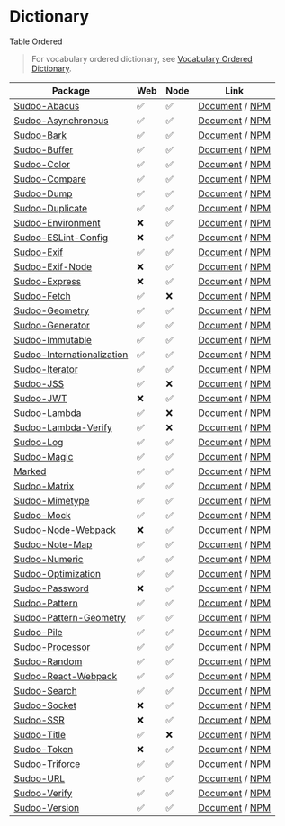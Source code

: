 # Dictionary

Table Ordered

> For vocabulary ordered dictionary, see [Vocabulary Ordered Dictionary](./vocabulary).

| Package                                                                          | Web | Node | Link                                                                                                 |
| -------------------------------------------------------------------------------- | --- | ---- | ---------------------------------------------------------------------------------------------------- |
| [Sudoo-Abacus](//github.com/SudoDotDog/Sudoo-Abacus)                             | ✅   | ✅    | [Document](//abacus.sudo.dog) / [NPM](//npmjs.com/package/@sudoo/abacus)                             |
| [Sudoo-Asynchronous](//github.com/SudoDotDog/Sudoo-Asynchronous)                 | ✅   | ✅    | [Document](//asynchronous.sudo.dog) / [NPM](//npmjs.com/package/@sudoo/asynchronous)                 |
| [Sudoo-Bark](//github.com/SudoDotDog/Sudoo-Bark)                                 | ✅   | ✅    | [Document](//bark.sudo.dog) / [NPM](//npmjs.com/package/@sudoo/bark)                                 |
| [Sudoo-Buffer](//github.com/SudoDotDog/Sudoo-Buffer)                             | ✅   | ✅    | [Document](//buffer.sudo.dog) / [NPM](//npmjs.com/package/@sudoo/buffer)                             |
| [Sudoo-Color](//github.com/SudoDotDog/Sudoo-Color)                               | ✅   | ✅    | [Document](//color.sudo.dog) / [NPM](//npmjs.com/package/@sudoo/color)                               |
| [Sudoo-Compare](//github.com/SudoDotDog/Sudoo-Compare)                           | ✅   | ✅    | [Document](//compare.sudo.dog) / [NPM](//npmjs.com/package/@sudoo/compare)                           |
| [Sudoo-Dump](//github.com/SudoDotDog/Sudoo-Dump)                                 | ✅   | ✅    | [Document](//dump.sudo.dog) / [NPM](//npmjs.com/package/@sudoo/dump)                                 |
| [Sudoo-Duplicate](//github.com/SudoDotDog/Sudoo-Duplicate)                       | ✅   | ✅    | [Document](//duplicate.sudo.dog) / [NPM](//npmjs.com/package/@sudoo/duplicate)                       |
| [Sudoo-Environment](//github.com/SudoDotDog/Sudoo-Environment)                   | ❌   | ✅    | [Document](//environment.sudo.dog) / [NPM](//npmjs.com/package/@sudoo/environment)                   |
| [Sudoo-ESLint-Config](//github.com/SudoDotDog/Sudoo-ESLint-Config)               | ❌   | ✅    | [Document](//eslint-config.sudo.dog) / [NPM](//npmjs.com/package/@sudoo/eslint-config)               |
| [Sudoo-Exif](//github.com/SudoDotDog/Sudoo-Exif)                                 | ✅   | ✅    | [Document](//exif.sudo.dog) / [NPM](//npmjs.com/package/@sudoo/exif)                                 |
| [Sudoo-Exif-Node](//github.com/SudoDotDog/Sudoo-Exif-Node)                       | ❌   | ✅    | [Document](//exif-node.sudo.dog) / [NPM](//npmjs.com/package/@sudoo/exif-node)                       |
| [Sudoo-Express](//github.com/SudoDotDog/Sudoo-Express)                           | ❌   | ✅    | [Document](//express.sudo.dog) / [NPM](//npmjs.com/package/@sudoo/express)                           |
| [Sudoo-Fetch](//github.com/SudoDotDog/Sudoo-Fetch)                               | ✅   | ❌    | [Document](//fetch.sudo.dog) / [NPM](//npmjs.com/package/@sudoo/fetch)                               |
| [Sudoo-Geometry](//github.com/SudoDotDog/Sudoo-Geometry)                         | ✅   | ✅    | [Document](//geometry.sudo.dog) / [NPM](//npmjs.com/package/@sudoo/geometry)                         |
| [Sudoo-Generator](//github.com/SudoDotDog/Sudoo-Generator)                       | ✅   | ✅    | [Document](//generator.sudo.dog) / [NPM](//npmjs.com/package/@sudoo/generator)                       |
| [Sudoo-Immutable](//github.com/SudoDotDog/Sudoo-Immutable)                       | ✅   | ✅    | [Document](//immutable.sudo.dog) / [NPM](//npmjs.com/package/@sudoo/immutable)                       |
| [Sudoo-Internationalization](//github.com/SudoDotDog/Sudoo-Internationalization) | ✅   | ✅    | [Document](//internationalization.sudo.dog) / [NPM](//npmjs.com/package/@sudoo/internationalization) |
| [Sudoo-Iterator](//github.com/SudoDotDog/Sudoo-Iterator)                         | ✅   | ✅    | [Document](//iterator.sudo.dog) / [NPM](//npmjs.com/package/@sudoo/iterator)                         |
| [Sudoo-JSS](//github.com/SudoDotDog/Sudoo-JSS)                                   | ✅   | ❌    | [Document](//jss.sudo.dog) / [NPM](//npmjs.com/package/@sudoo/jss)                                   |
| [Sudoo-JWT](//github.com/SudoDotDog/Sudoo-JWT)                                   | ❌   | ✅    | [Document](//jwt.sudo.dog) / [NPM](//npmjs.com/package/@sudoo/jwt)                                   |
| [Sudoo-Lambda](//github.com/SudoDotDog/Sudoo-Lambda)                             | ✅   | ❌    | [Document](//lambda.sudo.dog) / [NPM](//npmjs.com/package/@sudoo/lambda)                             |
| [Sudoo-Lambda-Verify](//github.com/SudoDotDog/Sudoo-Lambda-Verify)               | ✅   | ❌    | [Document](//lambda-verify.sudo.dog) / [NPM](//npmjs.com/package/@sudoo/lambda-verify)               |
| [Sudoo-Log](//github.com/SudoDotDog/Sudoo-Log)                                   | ✅   | ✅    | [Document](//log.sudo.dog) / [NPM](//npmjs.com/package/@sudoo/log)                                   |
| [Sudoo-Magic](//github.com/SudoDotDog/Sudoo-Magic)                               | ✅   | ✅    | [Document](//magic.sudo.dog) / [NPM](//npmjs.com/package/@sudoo/magic)                               |
| [Marked](//github.com/SudoDotDog/Marked)                                         | ✅   | ✅    | [Document](//marked.sudo.dog) / [NPM](//npmjs.com/package/@sudoo/marked)                             |
| [Sudoo-Matrix](//github.com/SudoDotDog/Sudoo-Matrix)                             | ✅   | ✅    | [Document](//matrix.sudo.dog) / [NPM](//npmjs.com/package/@sudoo/matrix)                             |
| [Sudoo-Mimetype](//github.com/SudoDotDog/Sudoo-Mimetype)                         | ✅   | ✅    | [Document](//mimetype.sudo.dog) / [NPM](//npmjs.com/package/@sudoo/mimetype)                         |
| [Sudoo-Mock](//github.com/SudoDotDog/Sudoo-Mock)                                 | ✅   | ✅    | [Document](//mock.sudo.dog) / [NPM](//npmjs.com/package/@sudoo/mock)                                 |
| [Sudoo-Node-Webpack](//github.com/SudoDotDog/Sudoo-Node-Webpack)                 | ❌   | ✅    | [Document](//node-webpack.sudo.dog) / [NPM](//npmjs.com/package/@sudoo/webpack-node)                 |
| [Sudoo-Note-Map](//github.com/SudoDotDog/Sudoo-Note-Map)                         | ✅   | ✅    | [Document](//note-map.sudo.dog) / [NPM](//npmjs.com/package/@sudoo/note-map)                         |
| [Sudoo-Numeric](//github.com/SudoDotDog/Sudoo-Numeric)                           | ✅   | ✅    | [Document](//numeric.sudo.dog) / [NPM](//npmjs.com/package/@sudoo/numeric)                           |
| [Sudoo-Optimization](//github.com/SudoDotDog/Sudoo-Optimization)                 | ✅   | ✅    | [Document](//optimization.sudo.dog) / [NPM](//npmjs.com/package/@sudoo/optimization)                 |
| [Sudoo-Password](//github.com/SudoDotDog/Sudoo-Password)                         | ❌   | ✅    | [Document](//password.sudo.dog) / [NPM](//npmjs.com/package/@sudoo/password)                         |
| [Sudoo-Pattern](//github.com/SudoDotDog/Sudoo-Pattern)                           | ✅   | ✅    | [Document](//pattern.sudo.dog) / [NPM](//npmjs.com/package/@sudoo/pattern)                           |
| [Sudoo-Pattern-Geometry](//github.com/SudoDotDog/Sudoo-Pattern-Geometry)         | ✅   | ✅    | [Document](//pattern-geometry.sudo.dog) / [NPM](//npmjs.com/package/@sudoo/pattern-geometry)         |
| [Sudoo-Pile](//github.com/SudoDotDog/Sudoo-Pile)                                 | ✅   | ✅    | [Document](//pile.sudo.dog) / [NPM](//npmjs.com/package/@sudoo/pile)                                 |
| [Sudoo-Processor](//github.com/SudoDotDog/Sudoo-Processor)                       | ✅   | ✅    | [Document](//processor.sudo.dog) / [NPM](//npmjs.com/package/@sudoo/processor)                       |
| [Sudoo-Random](//github.com/SudoDotDog/Sudoo-Random)                             | ✅   | ✅    | [Document](//random.sudo.dog) / [NPM](//npmjs.com/package/@sudoo/random)                             |
| [Sudoo-React-Webpack](//github.com/SudoDotDog/Sudoo-React-Webpack)               | ✅   | ✅    | [Document](//react-webpack.sudo.dog) / [NPM](//npmjs.com/package/@sudoo/webpack-react)               |
| [Sudoo-Search](//github.com/SudoDotDog/Sudoo-Search)                             | ✅   | ✅    | [Document](//search.sudo.dog) / [NPM](//npmjs.com/package/@sudoo/search)                             |
| [Sudoo-Socket](//github.com/SudoDotDog/Sudoo-Socket)                             | ❌   | ✅    | [Document](//socket.sudo.dog) / [NPM](//npmjs.com/package/@sudoo/socket)                             |
| [Sudoo-SSR](//github.com/SudoDotDog/Sudoo-SSR)                                   | ❌   | ✅    | [Document](//ssr.sudo.dog) / [NPM](//npmjs.com/package/@sudoo/ssr)                                   |
| [Sudoo-Title](//github.com/SudoDotDog/Sudoo-Title)                               | ✅   | ❌    | [Document](//title.sudo.dog) / [NPM](//npmjs.com/package/@sudoo/title)                               |
| [Sudoo-Token](//github.com/SudoDotDog/Sudoo-Token)                               | ❌   | ✅    | [Document](//token.sudo.dog) / [NPM](//npmjs.com/package/@sudoo/token)                               |
| [Sudoo-Triforce](//github.com/SudoDotDog/Sudoo-Triforce)                         | ✅   | ✅    | [Document](//triforce.sudo.dog) / [NPM](//npmjs.com/package/@sudoo/triforce)                         |
| [Sudoo-URL](//github.com/SudoDotDog/Sudoo-URL)                                   | ✅   | ✅    | [Document](//url.sudo.dog) / [NPM](//npmjs.com/package/@sudoo/url)                                   |
| [Sudoo-Verify](//github.com/SudoDotDog/Sudoo-Verify)                             | ✅   | ✅    | [Document](//verify.sudo.dog) / [NPM](//npmjs.com/package/@sudoo/verify)                             |
| [Sudoo-Version](//github.com/SudoDotDog/Sudoo-Version)                           | ✅   | ✅    | [Document](//version.sudo.dog) / [NPM](//npmjs.com/package/@sudoo/version)                           |
